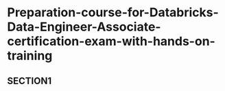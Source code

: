 # Preparation-course-for-Databricks-Data-Engineer-Associate-certification-exam-with-hands-on-training
## SECTION1
